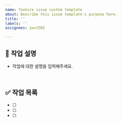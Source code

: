 ```yaml
---
name: feature issue custom template
about: Describe this issue template's purpose here.
title: ''
labels: ''
assignees: yws1502

---
```


## 💬 작업 설명

- 작업에 대한 설명을 입력해주세요.

<br />

## ✅ 작업 목록

- [ ]
- [ ]
- [ ]
